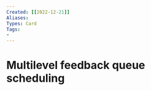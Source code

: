 ```yaml
---
Created: [[2022-12-21]]
Aliases: 
Types: Card
Tags: 
- 
---
```

# Multilevel feedback queue scheduling